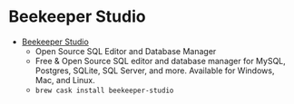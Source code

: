 # Beekeeper Studio
- [Beekeeper Studio](https://www.beekeeperstudio.io/)
  -  Open Source SQL Editor and Database Manager
  - Free & Open Source SQL editor and database manager for MySQL, Postgres, SQLite, SQL Server, and more. Available for Windows, Mac, and Linux.
  - `brew cask install beekeeper-studio`
